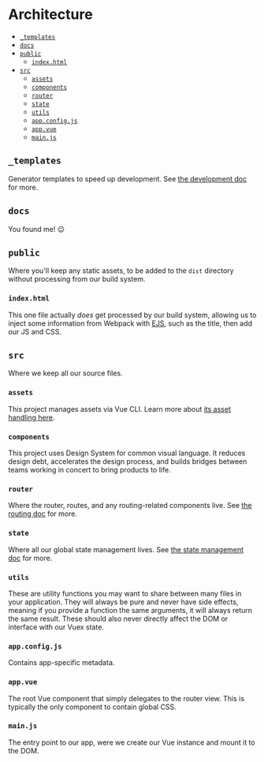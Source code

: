 # Architecture

-   [`_templates`](#_templates)
-   [`docs`](#docs)
-   [`public`](#public)
    -   [`index.html`](#indexhtml)
-   [`src`](#src)
    -   [`assets`](#assets)
    -   [`components`](#components)
    -   [`router`](#router)
    -   [`state`](#state)
    -   [`utils`](#utils)
    -   [`app.config.js`](#appconfigjs)
    -   [`app.vue`](#appvue)
    -   [`main.js`](#mainjs)

## `_templates`

Generator templates to speed up development. See [the development doc](development.md#generators) for more.

## `docs`

You found me! :wink:

## `public`

Where you'll keep any static assets, to be added to the `dist` directory without processing from our build system.

### `index.html`

This one file actually _does_ get processed by our build system, allowing us to inject some information from Webpack with [EJS](http://ejs.co/), such as the title, then add our JS and CSS.

## `src`

Where we keep all our source files.

### `assets`

This project manages assets via Vue CLI. Learn more about [its asset handling here](https://cli.vuejs.org/guide/html-and-static-assets.html).

### `components`

This project uses Design System for common visual language. It reduces design debt, accelerates the design process, and builds bridges between teams working in concert to bring products to life.

### `router`

Where the router, routes, and any routing-related components live. See [the routing doc](routing.md) for more.

### `state`

Where all our global state management lives. See [the state management doc](state.md) for more.

### `utils`

These are utility functions you may want to share between many files in your application. They will always be pure and never have side effects, meaning if you provide a function the same arguments, it will always return the same result. These should also never directly affect the DOM or interface with our Vuex state.

### `app.config.js`

Contains app-specific metadata.

### `app.vue`

The root Vue component that simply delegates to the router view. This is typically the only component to contain global CSS.

### `main.js`

The entry point to our app, were we create our Vue instance and mount it to the DOM.
